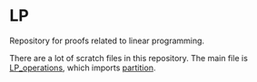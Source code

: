 # LP

Repository for proofs related to linear programming.

There are a lot of scratch files in this repository. The main file is [LP_operations](https://github.com/ChrisHughes24/LP/src/LP_operations.lean), which imports [partition](https://github.com/ChrisHughes24/LP/src/partition.lean).
